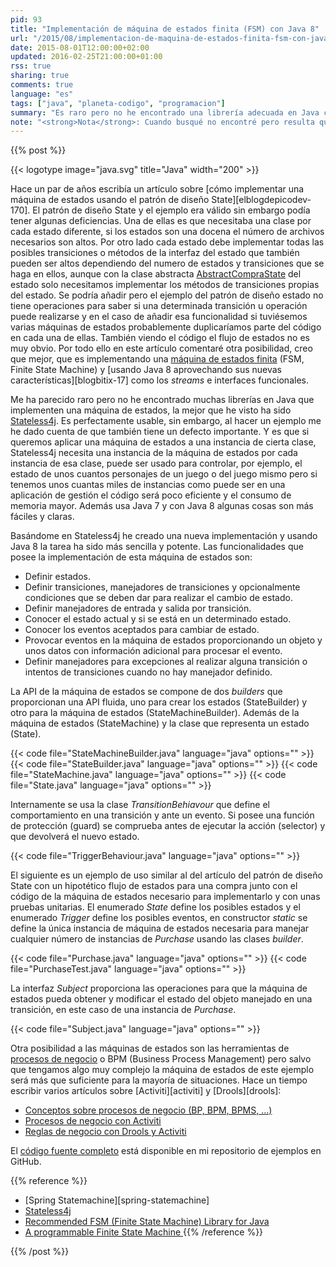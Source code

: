 ```yaml
---
pid: 93
title: "Implementación de máquina de estados finita (FSM) con Java 8"
url: "/2015/08/implementacion-de-maquina-de-estados-finita-fsm-con-java-8/"
date: 2015-08-01T12:00:00+02:00
updated: 2016-02-25T21:00:00+01:00
rss: true
sharing: true
comments: true
language: "es"
tags: ["java", "planeta-codigo", "programacion"]
summary: "Es raro pero no he encontrado una librería adecuada en Java con una implementación de una máquina de estados. Stateless4j puede ser una candidata pero también tiene algunas deficiencias que pueden hacer que no nos sirva. Basándome en Stateless4j y usando Java 8 he creado una implementación de FSM con una funcionalidad similar y más ligera donde una única instancia de la máquina de estados es independiente del número de instancias de objetos en las que se use."
note: "<strong>Nota</strong>: Cuando busqué no encontré pero resulta que entre uno de los numerosos subproyectos de Spring está uno que sirve como implementación de máquina de estados, [Spring Statemachine](http://projects.spring.io/spring-statemachine/). Por supuesto, Spring Statemachine es mucho más avanzado que este ejemplo que muestro en el artículo y lo recomiendo también por su mejor soporte en futuras actualizaciones. Finalmente, he escrito un [artículo específico sobre Spring Statemachine](https://picodotdev.github.io/blog-bitix/2019/03/ejemplo-de-maquina-de-estados-con-spring-statemachine/)."
---
```


{{% post %}}


{{< logotype image="java.svg" title="Java" width="200" >}}

Hace un par de años escribía un artículo sobre [cómo implementar una máquina de estados usando el patrón de diseño State][elblogdepicodev-170]. El patrón de diseño State y el ejemplo era válido sin embargo podía tener algunas deficiencias. Una de ellas es que necesitaba una clase por cada estado diferente, si los estados son una docena el número de archivos necesarios son altos. Por otro lado cada estado debe implementar todas las posibles transiciones o métodos de la interfaz del estado que también pueden ser altos dependiendo del numero de estados y transiciones que se haga en ellos, aunque con la clase abstracta [AbstractCompraState](https://gist.github.com/picodotdev/6329908#file-abstractcomprastate-java) del estado solo necesitamos implementar los métodos de transiciones propias del estado. Se podría añadir pero el ejemplo del patrón de diseño estado no tiene operaciones para saber si una determinada transición u operación puede realizarse y en el caso de añadir esa funcionalidad si tuviésemos varias máquinas de estados probablemente duplicaríamos parte del código en cada una de ellas. También viendo el código el flujo de estados no es muy obvio. Por todo ello en este artículo comentaré otra posibilidad, creo que mejor, que es implementando una [máquina de estados finita](https://es.wikipedia.org/wiki/M%C3%A1quina_de_estados) (FSM, Finite State Machine) y [usando Java 8 aprovechando sus nuevas características][blogbitix-17] como los _streams_ e interfaces funcionales.

Me ha parecido raro pero no he encontrado muchas librerías en Java que implementen una máquina de estados, la mejor que he visto ha sido [Stateless4j](https://github.com/oxo42/stateless4j). Es perfectamente usable, sin embargo, al hacer un ejemplo me he dado cuenta de que también tiene un defecto importante. Y es que si queremos aplicar una máquina de estados a una instancia de cierta clase, Stateless4j necesita una instancia de la máquina de estados por cada instancia de esa clase, puede ser usado para controlar, por ejemplo, el estado de unos cuantos personajes de un juego o del juego mismo pero si tenemos unos cuantas miles de instancias como puede ser en una aplicación de gestión el código será poco eficiente y el consumo de memoria mayor. Además usa Java 7 y con Java 8 algunas cosas son más fáciles y claras.

Basándome en Stateless4j he creado una nueva implementación y usando Java 8 la tarea ha sido más sencilla y potente. Las funcionalidades que posee la implementación de esta máquina de estados son:

* Definir estados.
* Definir transiciones, manejadores de transiciones y opcionalmente condiciones que se deben dar para realizar el cambio de estado.
* Definir manejadores de entrada y salida por transición.
* Conocer el estado actual y si se está en un determinado estado.
* Conocer los eventos aceptados para cambiar de estado.
* Provocar eventos en la máquina de estados proporcionando un objeto y unos datos con información adicional para procesar el evento.
* Definir manejadores para excepciones al realizar alguna transición o intentos de transiciones cuando no hay manejador definido.

La API de la máquina de estados se compone de dos _builders_ que proporcionan una API fluida, uno para crear los estados (StateBuilder) y otro para la máquina de estados (StateMachineBuilder). Además de la máquina de estados (StateMachine) y la clase que representa un estado (State).

{{< code file="StateMachineBuilder.java" language="java" options="" >}}
{{< code file="StateBuilder.java" language="java" options="" >}}
{{< code file="StateMachine.java" language="java" options="" >}}
{{< code file="State.java" language="java" options="" >}}

Internamente se usa la clase _TransitionBehiavour_ que define el comportamiento en una transición y ante un evento. Si posee una función de protección (guard) se comprueba antes de ejecutar la acción (selector) y que devolverá el nuevo estado.

{{< code file="TriggerBehaviour.java" language="java" options="" >}}

El siguiente es un ejemplo de uso similar al del artículo del patrón de diseño State con un hipotético flujo de estados para una compra junto con el código de la máquina de estados necesario para implementarlo y con unas pruebas unitarias. El enumerado _State_ define los posibles estados y el enumerado _Trigger_ define los posibles eventos, en constructor _static_ se define la única instancia de máquina de estados necesaria para manejar cualquier número de instancias de _Purchase_ usando las clases _builder_.

{{< code file="Purchase.java" language="java" options="" >}}
{{< code file="PurchaseTest.java" language="java" options="" >}}

La interfaz _Subject_ proporciona las operaciones para que la máquina de estados pueda obtener y modificar el estado del objeto manejado en una transición, en este caso de una instancia de _Purchase_.

{{< code file="Subject.java" language="java" options="" >}}

Otra posibilidad a las máquinas de estados son las herramientas de [procesos de negocio](https://es.wikipedia.org/wiki/Proceso_de_negocio) o BPM (Business Process Management) pero salvo que tengamos algo muy complejo la máquina de estados de este ejemplo será más que suficiente para la mayoría de situaciones. Hace un tiempo escribir varios artículos sobre [Activiti][activiti] y [Drools][drools]:

* [Conceptos sobre procesos de negocio (BP, BPM, BPMS, ...) ](https://elblogdepicodev.blogspot.com.es/2012/09/conceptos-sobre-procesos-de-negocio-bp.html)
* [Procesos de negocio con Activiti](https://elblogdepicodev.blogspot.com.es/2012/09/procesos-de-negocio-con-activiti.html)
* [Reglas de negocio con Drools y Activiti](https://elblogdepicodev.blogspot.com.es/2012/10/reglas-de-negocio-con-drools-y-activiti.html)

El [código fuente completo](https://github.com/picodotdev/blog-ejemplos/tree/master/Machinarum) está disponible en mi repositorio de ejemplos en GitHub.

{{% reference %}}

* [Spring Statemachine][spring-statemachine]
* [Stateless4j](https://github.com/oxo42/stateless4j)
* [Recommended FSM (Finite State Machine) Library for Java](https://stackoverflow.com/questions/10875317/recommended-fsm-finite-state-machine-library-for-java)
* [A programmable Finite State Machine ](http://www.java2s.com/Code/Java/Collections-Data-Structure/AprogrammableFiniteStateMachineimplementation.htm)
{{% /reference %}}

{{% /post %}}

